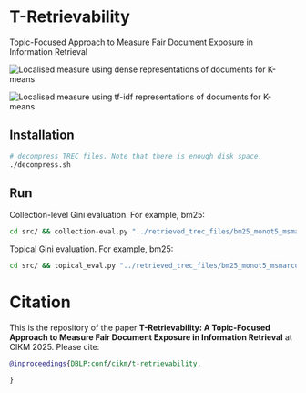 # T-Retrievability

Topic-Focused Approach to Measure Fair Document Exposure in Information Retrieval

![Localised measure using dense representations of documents for K-means](https://github.com/XuejunChang/T-Retrievability/results/aggr_gini_scikit_dense.png)

![Localised measure using tf-idf representations of documents for K-means](https://github.com/XuejunChang/T-Retrievability/results/aggr_gini_scikit_tfidf.png)

## Installation

```bash
# decompress TREC files. Note that there is enough disk space.
./decompress.sh
```

## Run

Collection-level Gini evaluation. For example, bm25:

```bash
cd src/ && collection-eval.py "../retrieved_trec_files/bm25_monot5_msmarco-passage_dev_100.res"
```

Topical Gini evaluation. For example, bm25:

```bash
cd src/ && topical_eval.py "../retrieved_trec_files/bm25_monot5_msmarco-passage_dev_100.res" "../grouped_queries/clustered_dev_queries_by_5000_scikit_tfidf.csv"  
```

# Citation

This is the repository of the paper **T-Retrievability: A Topic-Focused Approach to Measure Fair
Document Exposure in Information Retrieval** at CIKM 2025. Please cite:

```bibtex
@inproceedings{DBLP:conf/cikm/t-retrievability,

}
```
